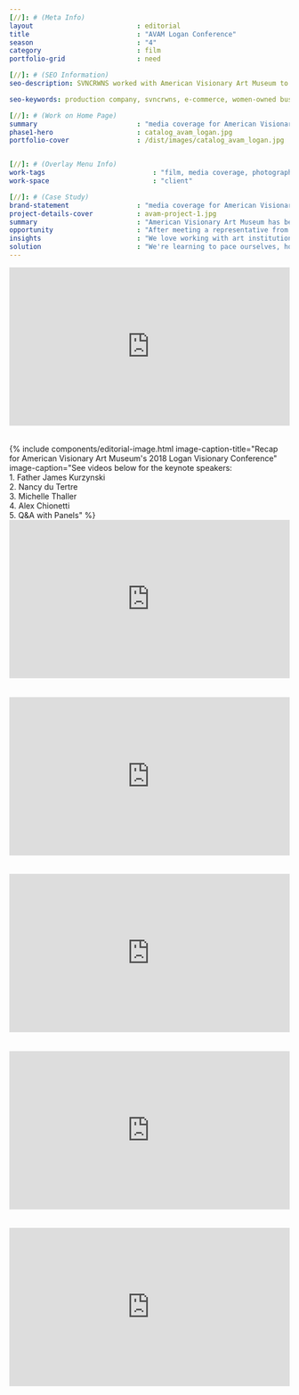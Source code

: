 ```yaml
---
[//]: # (Meta Info)
layout                          : editorial
title 					        : "AVAM Logan Conference"
season				            : "4"
category 						: film
portfolio-grid					: need

[//]: # (SEO Information)
seo-description: SVNCRWNS worked with American Visionary Art Museum to produce media coverage for its annual Logan Visionary Conference.

seo-keywords: production company, svncrwns, e-commerce, women-owned businesses, creative team, consulting, business operations, launch my brand, manage my brand, photography, videography, special projects

[//]: # (Work on Home Page)
summary                         : "media coverage for American Visionary Art Museum 2018 Visionary Conference"
phase1-hero                     : catalog_avam_logan.jpg
portfolio-cover					: /dist/images/catalog_avam_logan.jpg


[//]: # (Overlay Menu Info)
work-tags 							: "film, media coverage, photography"
work-space 							: "client"

[//]: # (Case Study)
brand-statement 				: "media coverage for American Visionary Art Museum 2018 Visionary Conference"
project-details-cover 			: avam-project-1.jpg
summary							: "American Visionary Art Museum has been a pillar in Baltimore, Maryland for over 20+ years. The museum's donors sponsor the Logan Visionary Conference every year inviting speakers to come and share insight on a particular theme that impacts art and community. This year's conference focused on the Two Worlds of Heaven: Science and Religion."
opportunity                     : "After meeting a representative from AVAM, we brainstormed ways that we could impact the museum and its upcoming annual conference. We reviewed all digital assets from the previous conference and were tasked with completing media coverage."
insights 						: "We love working with art institutions. We love providing impact on a large scale for big audiences to digest and enjoy. Although we were tasked with media coverage, we did an assessment of the museum's website presence and platform, communication channels and presence in the community. We were able to identify several opportunities to continue building our relationship with AVAM as well as some key opportunities to enhance the foundation that they've built and established in their 20+ years of existence."
solution 						: "We're learning to pace ourselves, honestly. Although we presented some really exciting approaches to leveraging what the museum has already established - our work captured photo and video media coverage for the Logan Conference. One thing we learned from this experience was to continue pushing the needle forward, continue sharing ideas, and continue to move fearlessly with our clients and helping them grow their platforms and presence. The truth is we knew the scope of our work going into this partnership, but we are so driven by our abilities to add value in the art + cultural spaces, that we're willing to keep pitching ideas, even if they are outside of the scope, the budget or the client's ability to see what we see. We love what we do!"
---
```

<div style="padding:56.25% 0 0 0;position:relative;"><iframe src="https://player.vimeo.com/video/265172091?portrait=0" style="position:absolute;top:0;left:0;width:100%;height:100%;" frameborder="0" webkitallowfullscreen mozallowfullscreen allowfullscreen></iframe></div><script src="https://player.vimeo.com/api/player.js"></script>
<br/><br/>
{% include components/editorial-image.html image-caption-title="Recap for American Visionary Art Museum's 2018 Logan Visionary Conference" image-caption="See videos below for the keynote speakers:<br/>1. Father James Kurzynski<br/>2. Nancy du Tertre<br/>3. Michelle Thaller<br/>4. Alex Chionetti<br/>5. Q&A with Panels" %}

<div class="frow justify-start">
	<div class="avam-videos" style="position: relative; padding-bottom: 56.25%;">
	<iframe style="position: absolute; top: 0; left: 0; width: 100%; height: 100%;"  src="https://www.youtube.com/embed/5B4A0s2SmQY" frameborder="0" allow="accelerometer; autoplay; encrypted-media; gyroscope; picture-in-picture" allowfullscreen></iframe></div>
	<br/><br/>
	<div class="avam-videos" style="position: relative; padding-bottom: 56.25%;">
		<iframe style="position: absolute; top: 0; left: 0; width: 100%; height: 100%;" src="https://www.youtube.com/embed/O4JaylCYS3I" frameborder="0" allow="accelerometer; autoplay; encrypted-media; gyroscope; picture-in-picture" allowfullscreen></iframe>
	</div>
	<br/><br/>
	<div class="avam-videos" style="position: relative; padding-bottom: 56.25%;">
	<iframe style="position: absolute; top: 0; left: 0; width: 100%; height: 100%;" src="https://www.youtube.com/embed/_ORQmCIGJoY" frameborder="0" allow="accelerometer; autoplay; encrypted-media; gyroscope; picture-in-picture" allowfullscreen></iframe></div>
	<br/><br/>
	<div class="avam-videos" style="position: relative; padding-bottom: 56.25%;">
	<iframe style="position: absolute; top: 0; left: 0; width: 100%; height: 100%;" src="https://www.youtube.com/embed/gwAg78MmeI0" frameborder="0" allow="accelerometer; autoplay; encrypted-media; gyroscope; picture-in-picture" allowfullscreen></iframe></div>
	<br/><br/>
	<div class="avam-videos" style="position: relative; padding-bottom: 56.25%;">
	<iframe style="position: absolute; top: 0; left: 0; width: 100%; height: 100%;" src="https://www.youtube.com/embed/TbZVlzNkBsE" frameborder="0" allow="accelerometer; autoplay; encrypted-media; gyroscope; picture-in-picture" allowfullscreen></iframe></div>
</div>




